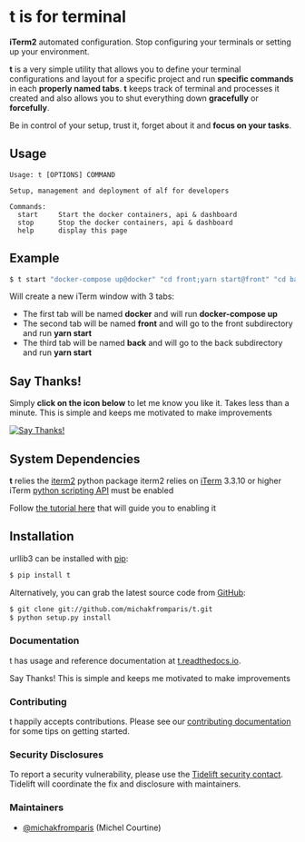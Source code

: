# **t** is for terminal

**iTerm2** automated configuration. Stop configuring your terminals or setting up your environment.

**t** is a very simple utility that allows you to define your terminal configurations and layout for a specific project and run **specific commands** in each **properly named tabs**. **t** keeps track of terminal and processes it created and also allows you to shut everything down **gracefully** or **forcefully**.

Be in control of your setup, trust it, forget about it and **focus on your tasks**.

## Usage

```
Usage: t [OPTIONS] COMMAND

Setup, management and deployment of alf for developers

Commands:
  start		Start the docker containers, api & dashboard
  stop		Stop the docker containers, api & dashboard
  help		display this page
```

## Example

```bash
$ t start "docker-compose up@docker" "cd front;yarn start@front" "cd back;yarn start@back"
```

Will create a new iTerm window with 3 tabs:

- The first tab will be named **docker** and will run **docker-compose up**
- The second tab will be named **front** and will go to the front subdirectory and run **yarn start**
- The third tab will be named **back** and will go to the back subdirectory and run **yarn start**

## Say Thanks!

Simply **click on the icon below** to let me know you like it. Takes less than a minute.
This is simple and keeps me motivated to make improvements

[![Say Thanks!](https://img.shields.io/badge/Say%20Thanks-!-1EAEDB.svg)](https://saythanks.io/to/michel.courtine@docker.com)

## System Dependencies

**t** relies the [iterm2](https://pypi.org/project/iterm2/) python package
iterm2 relies on [iTerm](https://www.iterm2.com/) 3.3.10 or higher
iTerm [python scripting API](https://www.iterm2.com/python-api/) must be enabled

Follow [the tutorial here](https://www.iterm2.com/python-api/tutorial/index.html#tutorial-index) that will guide you to enabling it

## Installation

urllib3 can be installed with [pip](https://pip.pypa.io/):

```bash
$ pip install t
```

Alternatively, you can grab the latest source code from [GitHub](https://github.com/urllib3/urllib3):

```bash
$ git clone git://github.com/michakfromparis/t.git
$ python setup.py install
```

### Documentation

t has usage and reference documentation at [t.readthedocs.io](https://t.readthedocs.io/).

Say Thanks! This is simple and keeps me motivated to make improvements

### Contributing

t happily accepts contributions. Please see our [contributing documentation](https://urllib3.readthedocs.io/en/latest/contributing.html) for some tips on getting started.

### Security Disclosures

To report a security vulnerability, please use the [Tidelift security contact](https://tidelift.com/security). Tidelift will coordinate the fix and disclosure with maintainers.

### Maintainers

- [@michakfromparis](https://github.com/michakfromparis) (Michel Courtine)
